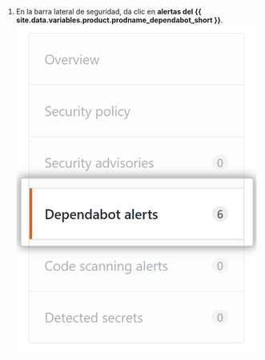 1. En la barra lateral de seguridad, da clic en **alertas del {{ site.data.variables.product.prodname_dependabot_short }}**. ![Pestaña de alertas del {{ site.data.variables.product.prodname_dependabot_short }}](/assets/images/help/repository/dependabot-alerts-tab.png)